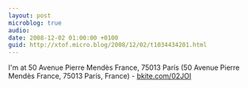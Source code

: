 ```yaml
---
layout: post
microblog: true
audio: 
date: 2008-12-02 01:00:00 +0100
guid: http://xtof.micro.blog/2008/12/02/t1034434201.html
---
```

I'm at 50 Avenue Pierre Mendès France, 75013 París (50 Avenue Pierre Mendès France, 75013 París, France) - [bkite.com/02JOI](http://bkite.com/02JOI)

